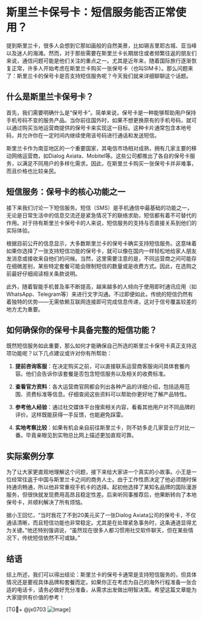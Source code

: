 # 斯里兰卡保号卡：短信服务能否正常使用？

提到斯里兰卡，很多人会想到它那如画般的自然美景，比如锡吉里耶古城、亚当峰以及迷人的海滩。然而，对于那些需要在斯里兰卡长期居住或者频繁往返的朋友们来说，通信问题可能是他们关注的重点之一。尤其是近年来，随着国际旅行逐渐恢复正常，许多人开始考虑在斯里兰卡购买一张保号卡（也叫SIM卡）。那么问题来了：斯里兰卡的保号卡是否支持短信服务呢？今天我们就来详细聊聊这个话题。

## 什么是斯里兰卡保号卡？

首先，我们需要明确什么是“保号卡”。简单来说，保号卡是一种能够帮助用户保持手机号码不变的服务产品。当你前往国外时，如果不想更换原有的手机号码，就可以通过购买当地运营商提供的保号卡来实现这一目标。这种卡片通常包含本地号码，并允许你在一定时间内继续使用该号码进行通话和发送短信。

斯里兰卡作为南亚地区的一个重要国家，其电信市场相对成熟，拥有几家主要的移动网络运营商，如Dialog Axiata、Mobitel等。这些公司都推出了各自的保号卡服务，以满足不同用户的多样化需求。因此，在斯里兰卡购买一张保号卡并非难事，而且价格也比较亲民。

## 短信服务：保号卡的核心功能之一

接下来我们讨论一下短信服务。短信（SMS）是手机通信中最基础的功能之一，无论是日常生活中的信息交流还是紧急情况下的联络求助，短信都有着不可替代的作用。对于持有斯里兰卡保号卡的人来说，短信服务的支持与否直接关系到他们的实际体验。

根据目前公开的信息显示，大多数斯里兰卡的保号卡确实支持短信服务。这意味着如果你选择了一张支持短信功能的保号卡，就可以像在国内一样轻松地给家人朋友发消息或接收来自他们的问候。当然，这里需要注意的是，不同运营商之间可能存在细微差别，某些特定套餐可能会限制短信的数量或是收费方式。因此，在选购之前最好仔细阅读相关条款说明。

此外，随着智能手机普及率不断提高，越来越多的人倾向于使用即时通讯应用（如WhatsApp、Telegram等）来进行文字沟通。不过即便如此，传统的短信仍然有着独特的优势——无需依赖互联网连接即可完成信息传递，这对于信号覆盖较差的地方尤为重要。

## 如何确保你的保号卡具备完整的短信功能？

既然短信服务如此重要，那么如何才能确保自己所选的斯里兰卡保号卡真正支持这项功能呢？以下几点建议或许对你有所帮助：

1. **提前咨询客服**：在决定购买之前，可以直接联系运营商客服询问具体套餐内容。他们会告诉你该套餐是否包含短信服务以及相关的收费标准。
   
2. **查看官方资料**：各大运营商官网都会列出各种产品的详细介绍，包括适用范围、资费标准等信息。仔细查阅这些资料可以帮助你更好地了解产品特性。

3. **参考他人经验**：通过社交媒体平台搜索相关内容，看看其他用户对不同品牌的评价。这样既能获得一手反馈，也能避免踩雷。

4. **实地考察比较**：如果有机会亲自前往斯里兰卡，则不妨多走几家营业厅对比一番。毕竟亲眼见到实物总比网上描述更加直观可靠。

## 实际案例分享

为了让大家更直观地理解这个问题，接下来给大家讲一个真实的小故事。小王是一位经常往返于中国与斯里兰卡之间的商务人士。由于工作性质决定了他必须随时保持通讯畅通，所以他非常重视手机卡的选择。起初他选择了某知名品牌的国际漫游服务，但很快就发现费用高昂且稳定性差。后来听同事推荐后，他果断转向了本地保号卡，并顺利解决了所有烦恼。

据小王回忆，“当时我花了不到20美元买了一张Dialog Axiata公司的保号卡，不仅通话清晰，而且短信功能也非常稳定。尤其是在处理紧急事务时，这条通道显得尤为关键。”他还特别强调说，“虽然现在很多人都习惯用社交软件聊天，但在某些情况下，传统短信依然不可或缺。”

## 结语

综上所述，我们可以得出结论：斯里兰卡的保号卡通常是支持短信服务的，但具体情况还是要视具体品牌和套餐而定。如果你正在考虑为自己的海外行程准备一张合适的电话卡，请务必做好充分准备，从需求出发做出明智决策。希望这篇文章能为大家提供有价值的参考！

[TG💪+ @jx0703 ![Image](https://github.com/user-attachments/assets/dbca1d08-cadb-493c-b0ec-ad6f7a83f270)]